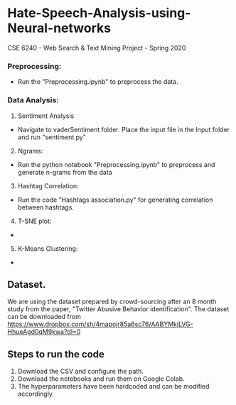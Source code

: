 # Hate-Speech-Analysis-using-Neural-networks
CSE 6240 - Web Search &amp; Text Mining Project - Spring 2020

### Preprocessing:
  - Run the "Preprocessing.ipynb" to preprocess the data.

### Data Analysis:
1. Sentiment Analysis
  - Navigate to vaderSentiment folder. Place the input file in the Input folder and run "sentiment.py"
2. Ngrams:
  - Run the python notebook "Preprocessing.ipynb" to preprocess and generate n-grams from the data
3. Hashtag Correlation:
  - Run the code "Hashtags association.py" for generating correlation between hashtags.
4. T-SNE plot:
  -
5. K-Means Clustering:
  - 


## Dataset.
We are using the dataset prepared by crowd-sourcing after an 8 month study from the paper, "Twitter Abusive Behavior identification".
The dataset can be downloaded from https://www.dropbox.com/sh/4mapojr85a6sc76/AABYMkjLVG-HhueAgd0qM9kwa?dl=0

## Steps to run the code
1) Download the CSV and configure the path.
2) Download the notebooks and run them on Google Colab.
3) The hyperparameters have been hardcoded and can be modified accordingly.

